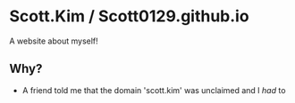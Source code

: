 # Scott.Kim / Scott0129.github.io
A website about myself!

## Why?
- A friend told me that the domain 'scott.kim' was unclaimed and I *had* to
